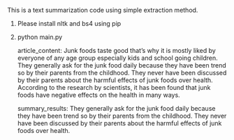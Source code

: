 This is a text summarization code using simple extraction method.

1. Please install nltk and bs4 using pip

2. python main.py

   article_content:  Junk foods taste good that’s why it is mostly liked by everyone of any age group especially kids and school going children. They generally ask for the junk food daily because they have been trend so by their parents from the childhood. They never have been discussed by their parents about the harmful effects of junk foods over health. According to the research by scientists, it has been found that junk foods have negative effects on the health in many ways.

   summary_results:   They generally ask for the junk food daily because they have been trend so by their parents from the childhood. They never have been discussed by their parents about the harmful effects of junk foods over health.